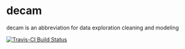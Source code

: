 # decam
decam is an abbreviation for data exploration cleaning and modeling 

[![Travis-CI Build Status](https://travis-ci.org/ericfourrier/decam.svg?branch=master)](https://travis-ci.org/ericfourrier/decam)
